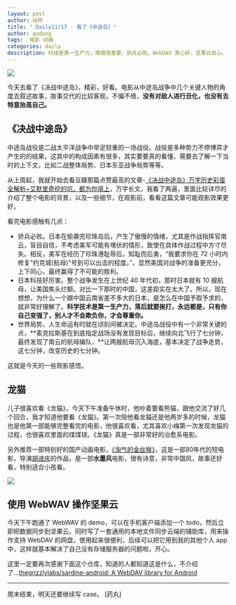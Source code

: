 ```yaml
---
layout: post
author: 咕咚
title: " Daily11/17 - 看了《中途岛》"
author: gudong
tags:  电影 动画 
categories: daily
description: 科技是第一生产力，情报很重要，骄兵必败。WebDAV 真心好，坚果云良心。
---
```


![](https://img3.doubanio.com/view/thing_review/l/public/3609735.webp)

今天去看了《决战中途岛》，精彩，好看。电影从中途岛战争中几个关键人物的角度去叙述故事，故事交代的比较客观，不偏不倚，**没有对敌人进行丑化，也没有去特意抬高自己。**

## 《决战中途岛》

中途岛战役是二战太平洋战争中举足轻重的一场战役。战役是多种势力不停博弈才产生的的结果，这其中的构成因素有很多，其实要要真的看懂，需要去了解一下当时的上下文，比如二战整体局势、日本东亚战争局势等等。

从上周起，我就开始去看豆瓣那篇点赞最高的文章-[《决战中途岛》万字历史彩蛋全解析~艾默里奇挖的坑，都为你填上](https://movie.douban.com/review/10639399/)，万字长文，我看了两遍，里面比较详尽的介绍了整个电影的背景，以及一些细节，在观影前，看看这篇文章可能观影效果更好。

看完电影感触有几点：

* 骄兵必败。日本在偷袭完珍珠岛后，产生了傲慢的情绪，尤其是作战指挥官南云，盲目自信，不考虑美军可能有埋伏的情形，致使在具体作战过程中方寸尽失。相反，美军在经历了珍珠港耻辱后，知耻而后勇，“我要求你在 72 小时内修复"约克城(航母)"号到可以出击的程度。”，显然美国对战争的准备更充分，上下同心，最终赢得了不可能的胜利。
* 日本科技好厉害。整个战争发生在上世纪 40 年代初，那时日本就有 10 艘航母，让美国焦头烂额。对比一下那时的中国，这差距实在太大了。所以，现在想想，为什么一个跟中国云南省差不多大的日本，是怎么在中国予取予求的，就非常好理解了。**科学技术是第一生产力，落后就要挨打，永远都是，只有你自己变强了，别人才不会欺负你，才会尊重你。**
* 世界局势、人生命运有时就在顷刻间被决定。中途岛战役中有一个非常关键的点，**麦克拉斯基在到底指定战场没有发现目标后，继续向北飞行了七分钟，最终发现了南云的航母编队，**让两艘航母沉入海底，基本决定了战争走势，这七分钟，改变历史的七分钟。

这就是今天的一些观影感悟。

## 龙猫

儿子很喜欢看《龙猫》，今天下午准备午休时，他吵着要看熊猫，跟他交流了好几个回合，我才知道他要看《龙猫》。第一次陪他看龙猫还是他两岁多的时候，龙猫也是他第一部能够完整看完的电影，他很喜欢看，尤其喜欢小梅第一次发现龙猫的过程，也很喜欢里面的煤煤球。《龙猫》真是一部非常好的治愈系电影。

另外推荐一部特别好的国产动画电影，[《淘气的金丝猴》](https://v.qq.com/x/page/q0515xu265z.html)，这是一部80年代的短电影，导演[胡进庆](https://baike.baidu.com/item/胡进庆)的作品，是一部**水墨风**电影，很有诗意，非常中国风，故事还好看，特别适合小孩看。

![](https://gss0.bdstatic.com/-4o3dSag_xI4khGkpoWK1HF6hhy/baike/c0%3Dbaike80%2C5%2C5%2C80%2C26/sign=2358aeae0955b31988f48a2722c0e943/faf2b2119313b07e461bb2a70fd7912396dd8cff.jpg)

## 使用 WebWAV 操作坚果云

今天下午跑通了 WebWAV 的 demo，可以在手机客户端添加一个 todo，然后立即把数据同步到坚果云。同时写了一套通用的本地文件同步云端的辅助库，用来操作支持 WebDAV 的网盘，使用起来很便利，后续可以把它用到我的其他个人 app 中，这样就基本解决了自己没有存储服务器的问题啦，开心。

这里一定要再次感谢下面这个仓库，知道的人都知道这是什么，不介绍了...[thegrizzlylabs/sardine\-android: A WebDAV library for Android](https://github.com/thegrizzlylabs/sardine-android)

---

周末结束，明天还要继续写 case。 [药丸]